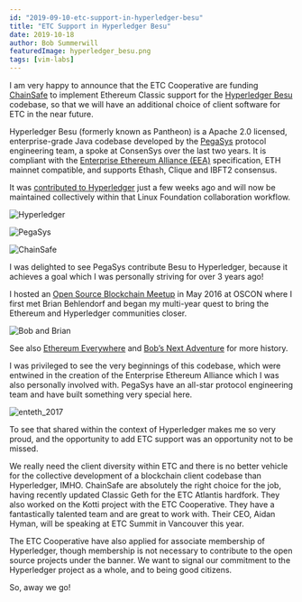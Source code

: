 ```yaml
---
id: "2019-09-10-etc-support-in-hyperledger-besu"
title: "ETC Support in Hyperledger Besu"
date: 2019-10-18
author: Bob Summerwill
featuredImage: hyperledger_besu.png
tags: [vim-labs]
---
```


I am very happy to announce that the ETC Cooperative are funding [ChainSafe](https://chainsafe.io/) to implement Ethereum Classic support for the [Hyperledger Besu](https://wiki.hyperledger.org/display/BESU/Hyperledger+Besu) codebase, so that we will have an additional choice of client software for ETC in the near future.

Hyperledger Besu (formerly known as Pantheon) is a Apache 2.0 licensed, enterprise-grade Java codebase developed by the [PegaSys](https://pegasys.tech/) protocol engineering team, a spoke at ConsenSys over the last two years. It is compliant with the [Enterprise Ethereum Alliance (EEA)](https://entethalliance.org/) specification, ETH mainnet compatible, and supports Ethash, Clique and IBFT2 consensus.

It was [contributed to Hyperledger](https://www.coindesk.com/hyperledger-adds-consensys-enterprise-project-to-consortium) just a few weeks ago and will now be maintained collectively within that Linux Foundation collaboration workflow.

![Hyperledger](/hyperledger.png)

![PegaSys](/pegasys.png)

![ChainSafe](/chainsafe.jpeg)

I was delighted to see PegaSys contribute Besu to Hyperledger, because it achieves a goal which I was personally striving for over 3 years ago!

I hosted an [Open Source Blockchain Meetup](https://bobsummerwill.com/2016/06/12/cats-and-dogs-can-be-friends/) in May 2016 at OSCON where I first met Brian Behlendorf and began my multi-year quest to bring the Ethereum and Hyperledger communities closer.

![Bob and Brian](/bob_and_brian.jpeg)

See also [Ethereum Everywhere](https://bobsummerwill.com/2016/07/12/ethereum-everywhere/) and [Bob’s Next Adventure](https://bobsummerwill.com/2017/10/18/bobs-next-adventure/) for more history.

I was privileged to see the very beginnings of this codebase, which were entwined in the creation of the Enterprise Ethereum Alliance which I was also personally involved with. PegaSys have an all-star protocol engineering team and have built something very special here.

![enteth_2017](/enteth_2017.jpeg)

To see that shared within the context of Hyperledger makes me so very proud, and the opportunity to add ETC support was an opportunity not to be missed.

We really need the client diversity within ETC and there is no better vehicle for the collective development of a blockchain client codebase than Hyperledger, IMHO.
ChainSafe are absolutely the right choice for the job, having recently updated Classic Geth for the ETC Atlantis hardfork. They also worked on the Kotti project with the ETC Cooperative. They have a fantastically talented team and are great to work with. Their CEO, Aidan Hyman, will be speaking at ETC Summit in Vancouver this year.

The ETC Cooperative have also applied for associate membership of Hyperledger, though membership is not necessary to contribute to the open source projects under the banner. We want to signal our commitment to the Hyperledger project as a whole, and to being good citizens.

So, away we go!

